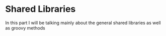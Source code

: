 # Shared Libraries

In this part I will be talking mainly about the general shared libraries as well as groovy methods


